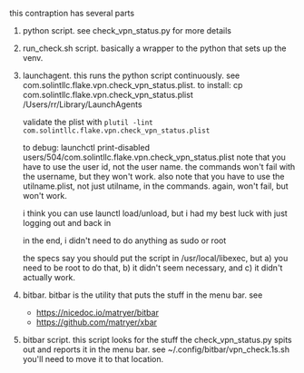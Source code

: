 this contraption has several parts

1. python script. see check_vpn_status.py for more details
2. run_check.sh script. basically a wrapper to the python that sets up the venv.
3. launchagent. this runs the python script continuously. see com.solintllc.flake.vpn.check_vpn_status.plist.
   to install:
   cp com.solintllc.flake.vpn.check_vpn_status.plist /Users/rr/Library/LaunchAgents

   validate the plist with `plutil -lint com.solintllc.flake.vpn.check_vpn_status.plist`

   to debug:
      launchctl print-disabled users/504/com.solintllc.flake.vpn.check_vpn_status.plist
      note that you have to use the user id, not the user name. the commands won't fail with the username, but they won't work.
      also note that you have to use the utilname.plist, not just utilname, in the commands. again, won't fail, but won't work.

   i think you can use launctl load/unload, but i had my best luck with just logging out and back in

   in the end, i didn't need to do anything as sudo or root

   the specs say you should put the script in /usr/local/libexec, but a) you need to be root to do that, b) it didn't seem necessary,
   and c) it didn't actually work.

4. bitbar. bitbar is the utility that puts the stuff in the menu bar. see
   - https://nicedoc.io/matryer/bitbar
   - https://github.com/matryer/xbar

5. bitbar script. this script looks for the stuff the check_vpn_status.py spits out and reports it in the menu bar. see ~/.config/bitbar/vpn_check.1s.sh
   you'll need to move it to that location.






